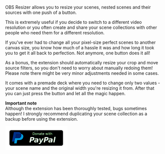 OBS Resizer allows you to resize your scenes, nested scenes and their sources with one push of a button.   

This is extremely useful if you decide to switch to a different video resolution or you often create and share your scene collections with other people who  need them for a different resolution.   

If you've ever had to change all your pixel-size perfect scenes to another canvas size, you know how much of a hassle it was and how long it took you to get it all back to perfection. Not anymore, one button does it all!   

As a bonus, the extension should automatically resize your crop and move source filters, so you don't need to worry about manually redoing them! Please note there might be very minor adjustments needed in some cases.   

It comes with a premade deck where you need to change only two values - your scene name and the original width you're resizing it from. After that you can just press the button and let all the magic happen.    

**Important note**   
Although the extension has been thoroughly tested, bugs sometimes happen! I strongly recommend duplicating your scene collection as a backup before using the extension. 

[![](https://github.com/christinna9031/LioranBoard-Files/blob/main/img/paypal.png?raw=true)](https://www.paypal.com/cgi-bin/webscr?cmd=_s-xclick&hosted_button_id=3YWXYQE3HKWHQ)